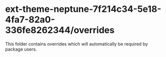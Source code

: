 # ext-theme-neptune-7f214c34-5e18-4fa7-82a0-336fe8262344/overrides

This folder contains overrides which will automatically be required by package users.
